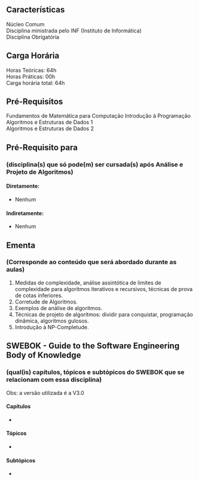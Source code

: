 ## Características  
Núcleo Comum  
Disciplina ministrada pelo INF (Instituto de Informática)  
Disciplina Obrigatória  

## Carga Horária  
Horas Teóricas: 64h  
Horas Práticas: 00h  
Carga horária total: 64h  

## Pré-Requisitos  
Fundamentos de Matemática para Computação
Introdução à Programação  
Algoritmos e Estruturas de Dados 1  
Algoritmos e Estruturas de Dados 2

## Pré-Requisito para  
### (disciplina(s) que só pode(m) ser cursada(s) após Análise e Projeto de Algoritmos)  
  
#### Diretamente:
* Nenhum

#### Indiretamente:  
* Nenhum

## Ementa  
### (Corresponde ao conteúdo que será abordado durante as aulas)  
1.  Medidas de complexidade, análise assintótica de limites de complexidade para algoritmos iterativos e recursivos, técnicas de prova de cotas inferiores.
2.  Corretude de Algoritmos.
3.  Exemplos de análise de algoritmos.
4.  Técnicas de projeto de algoritmos: dividir para conquistar, programação dinâmica, algoritmos gulosos.
5.  Introdução à NP-Completude.  

## SWEBOK - Guide to the Software Engineering Body of Knowledge
### (qual(is) capítulos, tópicos e subtópicos do SWEBOK que se relacionam com essa disciplina)  
Obs: a versão utilizada é a V3.0  

#### Capítulos  
* 

#### Tópicos  
*   

#### Subtópicos
* 
